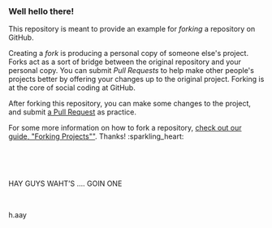 ### Well hello there!

This repository is meant to provide an example for *forking* a repository on
GitHub.

Creating a *fork* is producing a personal copy of someone else's project. Forks
act as a sort of bridge between the original repository and your personal copy.
You can submit *Pull Requests* to help make other people's projects better by
offering your changes up to the original project. Forking is at the core of
social coding at GitHub.

After forking this repository, you can make some changes to the project, and
submit [a Pull Request](<https://github.com/octocat/Spoon-Knife/pulls>) as
practice.

For some more information on how to fork a repository, [check out our guide,
"Forking Projects""](<http://guides.github.com/overviews/forking/>). Thanks!
:sparkling\_heart:

 

 

HAY GUYS WAHT’S .... GOIN ONE

 

h.aay
